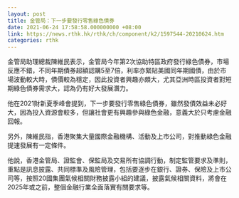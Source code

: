 ```yaml
---
layout: post
title: 金管局：下一步要發行零售綠色債券
date: 2021-06-24 17:58:58.000000000 +08:00
link: https://news.rthk.hk/rthk/ch/component/k2/1597544-20210624.htm
categories: rthk
---
```


金管局助理總裁陳維民表示，金管局今年第2次協助特區政府發行綠色債券，市場反應不錯，不同年期債券超額認購5至7倍，利率亦緊貼美國同年期國債，由於市場波動較大時，債價較為穩定，因此投資者興趣亦頗大，尤其亞洲時區投資者對短期綠色債券需求大，認為仍有好大發展潛力。

他在2021財新夏季峰會提到，下一步要發行零售綠色債券，雖然發債效益未必好大，因為投入資源會較多，但讓社會更有興趣參與綠色金融，意義大於只考慮金融回報。

另外，陳維民指，香港聚集大量國際金融機構、活動及上市公司，對推動綠色金融提速發展有一定條件。

他說，香港金管局、證監會、保監局及交易所有協調行動，制定監管要求及準則，重點是訊息披露、共同標準及風險管理，包括要逐步在銀行、證券、保險及上市公司等，按照20國集團氣候相關財務披露小組的建議，披露氣候相關資料，將會在2025年或之前，整個金融行業全面落實有關要求等。
